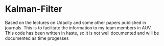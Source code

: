 # Kalman-Filter
Based on the lectures on Udacity and some other papers published in journals.
This is to facilitate the information to my team members in AUV. This code has been written in haste, so it is not well documented and will be documented as time progesses
